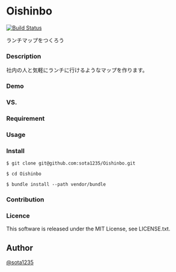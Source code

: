 Oishinbo
====

[![Build Status](https://travis-ci.org/sota1235/Oishinbo.svg)](https://travis-ci.org/sota1235/Oishinbo)

ランチマップをつくろう

### Description

社内の人と気軽にランチに行けるようなマップを作ります。

### Demo

### VS.

### Requirement

### Usage

### Install

```
$ git clone git@github.com:sota1235/Oishinbo.git

$ cd Oishinbo

$ bundle install --path vendor/bundle
```

### Contribution

### Licence

This software is released under the MIT License, see LICENSE.txt.

## Author

[@sota1235](https://github.com/sota1235)
